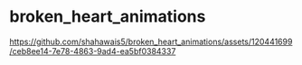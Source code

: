 # broken_heart_animations


https://github.com/shahawais5/broken_heart_animations/assets/120441699/ceb8ee14-7e78-4863-9ad4-ea5bf0384337


